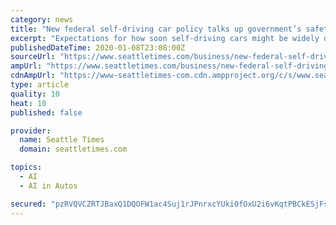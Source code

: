 ```yaml
---
category: news
title: "New federal self-driving car policy talks up government’s safety role but leaves industry in charge"
excerpt: "Expectations for how soon self-driving cars might be widely deployed have cooled, especially after the Uber crash. The NTSB investigation revealed that the company’s system didn’t consider ..."
publishedDateTime: 2020-01-08T23:08:00Z
sourceUrl: "https://www.seattletimes.com/business/new-federal-self-driving-car-policy-talks-up-governments-safety-role-but-leaves-industry-in-charge/"
ampUrl: "https://www.seattletimes.com/business/new-federal-self-driving-car-policy-talks-up-governments-safety-role-but-leaves-industry-in-charge/?amp=1"
cdnAmpUrl: "https://www-seattletimes-com.cdn.ampproject.org/c/s/www.seattletimes.com/business/new-federal-self-driving-car-policy-talks-up-governments-safety-role-but-leaves-industry-in-charge/?amp=1"
type: article
quality: 10
heat: 10
published: false

provider:
  name: Seattle Times
  domain: seattletimes.com

topics:
  - AI
  - AI in Autos

secured: "pzRVQVCZRTJBaxQ1DQOFW1ac4Suj1rJPnrxcYUki0fOxU2i6vKqtPBCkESjFsq4tNUgynsx/zYl1mAeJvU8nhRVmOlgCpu3sF5ENncI+LiFBB+dtt05T7blRywqHJSpqLGGiJrIeIy8qQDC0gTp6DiFz/ym1gE9dcueLi+3whNUU9HOt64JCBLw2MGe81i+Y3D19YWnvaV+X2l3k8mLquEJ6qtjOWieSRmFDFgYj1bwjLchNW2BF0JVqCr/5YYsCF2xFHqOq2AmmimtaSoAk3Hba9IXS8pY2vUwqY7SwwJKsTMes9XZ+Kh8Xh+BYK+WO;p4PTk8Vc7UV4s00cpqUMYQ=="
---
```


